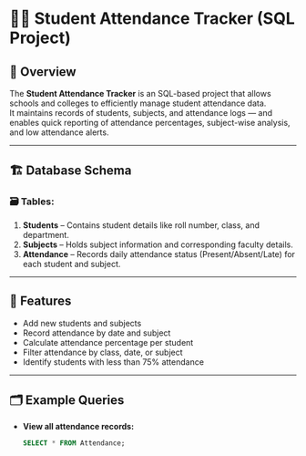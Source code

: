 # 🧑‍🏫 Student Attendance Tracker (SQL Project)

## 📘 Overview
The **Student Attendance Tracker** is an SQL-based project that allows schools and colleges to efficiently manage student attendance data.  
It maintains records of students, subjects, and attendance logs — and enables quick reporting of attendance percentages, subject-wise analysis, and low attendance alerts.

---

## 🏗️ Database Schema

### 🗃️ Tables:
1. **Students** – Contains student details like roll number, class, and department.  
2. **Subjects** – Holds subject information and corresponding faculty details.  
3. **Attendance** – Records daily attendance status (Present/Absent/Late) for each student and subject.

---

## 🧩 Features
- Add new students and subjects  
- Record attendance by date and subject  
- Calculate attendance percentage per student  
- Filter attendance by class, date, or subject  
- Identify students with less than 75% attendance  

---

## 🗂️ Example Queries
- **View all attendance records:**
  ```sql
  SELECT * FROM Attendance;
